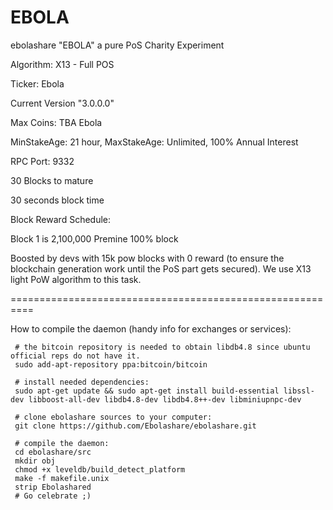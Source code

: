 EBOLA
====

ebolashare "EBOLA" a pure PoS Charity Experiment

Algorithm: X13 - Full POS

Ticker: Ebola

Current Version "3.0.0.0"

Max Coins: TBA Ebola

MinStakeAge: 21 hour, MaxStakeAge: Unlimited, 100% Annual Interest

RPC Port: 9332

30 Blocks to mature

30 seconds  block time

Block Reward Schedule:

Block 1 is 2,100,000  Premine 100% block


Boosted by devs with 15k pow blocks with 0 reward (to ensure the blockchain generation work until the PoS part gets secured). We use X13 light PoW algorithm to this task.




==========================================================

How to compile the daemon (handy info for exchanges or services):

     # the bitcoin repository is needed to obtain libdb4.8 since ubuntu official reps do not have it.
     sudo add-apt-repository ppa:bitcoin/bitcoin

     # install needed dependencies:
     sudo apt-get update && sudo apt-get install build-essential libssl-dev libboost-all-dev libdb4.8-dev libdb4.8++-dev libminiupnpc-dev

     # clone ebolashare sources to your computer:
     git clone https://github.com/Ebolashare/ebolashare.git

     # compile the daemon:
     cd ebolashare/src
     mkdir obj
     chmod +x leveldb/build_detect_platform
     make -f makefile.unix
     strip Ebolashared
     # Go celebrate ;)
